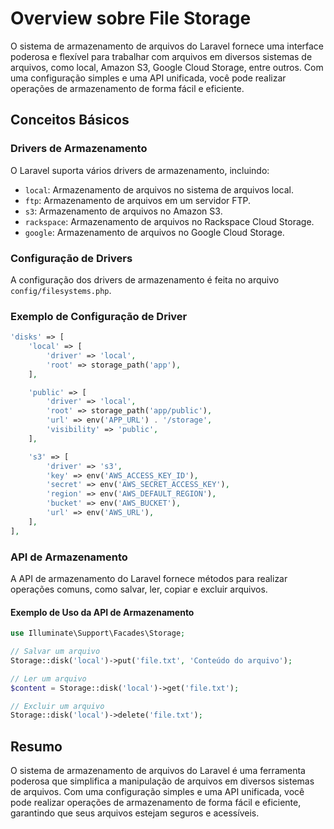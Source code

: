 # Overview sobre File Storage

O sistema de armazenamento de arquivos do Laravel fornece uma interface poderosa e flexível para trabalhar com arquivos em diversos sistemas de arquivos, como local, Amazon S3, Google Cloud Storage, entre outros. Com uma configuração simples e uma API unificada, você pode realizar operações de armazenamento de forma fácil e eficiente.

## Conceitos Básicos

### Drivers de Armazenamento

O Laravel suporta vários drivers de armazenamento, incluindo:

- `local`: Armazenamento de arquivos no sistema de arquivos local.
- `ftp`: Armazenamento de arquivos em um servidor FTP.
- `s3`: Armazenamento de arquivos no Amazon S3.
- `rackspace`: Armazenamento de arquivos no Rackspace Cloud Storage.
- `google`: Armazenamento de arquivos no Google Cloud Storage.

### Configuração de Drivers

A configuração dos drivers de armazenamento é feita no arquivo `config/filesystems.php`.

### Exemplo de Configuração de Driver

```php
'disks' => [
    'local' => [
        'driver' => 'local',
        'root' => storage_path('app'),
    ],

    'public' => [
        'driver' => 'local',
        'root' => storage_path('app/public'),
        'url' => env('APP_URL') . '/storage',
        'visibility' => 'public',
    ],

    's3' => [
        'driver' => 's3',
        'key' => env('AWS_ACCESS_KEY_ID'),
        'secret' => env('AWS_SECRET_ACCESS_KEY'),
        'region' => env('AWS_DEFAULT_REGION'),
        'bucket' => env('AWS_BUCKET'),
        'url' => env('AWS_URL'),
    ],
],
```

### API de Armazenamento

A API de armazenamento do Laravel fornece métodos para realizar operações comuns, como salvar, ler, copiar e excluir arquivos.

#### Exemplo de Uso da API de Armazenamento

```php
use Illuminate\Support\Facades\Storage;

// Salvar um arquivo
Storage::disk('local')->put('file.txt', 'Conteúdo do arquivo');

// Ler um arquivo
$content = Storage::disk('local')->get('file.txt');

// Excluir um arquivo
Storage::disk('local')->delete('file.txt');
```

## Resumo

O sistema de armazenamento de arquivos do Laravel é uma ferramenta poderosa que simplifica a manipulação de arquivos em diversos sistemas de arquivos. Com uma configuração simples e uma API unificada, você pode realizar operações de armazenamento de forma fácil e eficiente, garantindo que seus arquivos estejam seguros e acessíveis.
